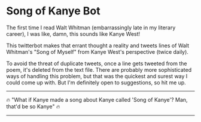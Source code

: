 # Song of Kanye Bot


The first time I read Walt Whitman (embarrassingly late in my literary career), I was like, damn, this sounds like Kanye West!

This twitterbot makes that errant thought a reality and tweets lines of Walt Whitman's "Song of Myself" from Kanye West's perspective (twice daily).

To avoid the threat of duplicate tweets, once a line gets tweeted from the poem, it's deleted from the text file. There are probably more sophisticated ways of handling this problem, but that was the quickest and surest way I could come up with. But I'm definitely open to suggestions, so hit me up.

___

:fire: "What if Kanye made a song about Kanye called 'Song of Kanye'? Man, that'd be so Kanye" :fire:

___


